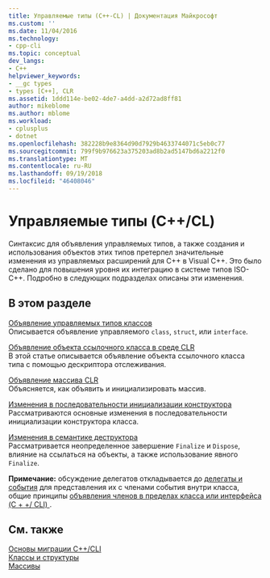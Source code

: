 ```yaml
---
title: Управляемые типы (C++-CL) | Документация Майкрософт
ms.custom: ''
ms.date: 11/04/2016
ms.technology:
- cpp-cli
ms.topic: conceptual
dev_langs:
- C++
helpviewer_keywords:
- __gc types
- types [C++], CLR
ms.assetid: 1ddd114e-be02-4de7-a4dd-a2d72ad8ff81
author: mikeblome
ms.author: mblome
ms.workload:
- cplusplus
- dotnet
ms.openlocfilehash: 382228b9e8364d90d7929b4633744071c5eb0c77
ms.sourcegitcommit: 799f9b976623a375203ad8b2ad5147bd6a2212f0
ms.translationtype: MT
ms.contentlocale: ru-RU
ms.lasthandoff: 09/19/2018
ms.locfileid: "46408046"
---
```

# <a name="managed-types-ccl"></a>Управляемые типы (C++/CL)

Синтаксис для объявления управляемых типов, а также создания и использования объектов этих типов претерпел значительные изменения из управляемых расширений для C++ в Visual C++. Это было сделано для повышения уровня их интеграцию в системе типов ISO-C++. Подробно в следующих подразделах описаны эти изменения.

## <a name="in-this-section"></a>В этом разделе

[Объявление управляемых типов классов](../dotnet/declaration-of-a-managed-class-type.md)<br/>
Описывается объявление управляемого `class`, `struct`, или `interface`.

[Объявление объекта ссылочного класса в среде CLR](../dotnet/declaration-of-a-clr-reference-class-object.md)<br/>
В этой статье описывается объявление объекта ссылочного класса типа с помощью дескриптора отслеживания.

[Объявление массива CLR](../dotnet/declaration-of-a-clr-array.md)<br/>
Объясняется, как объявить и инициализировать массив.

[Изменения в последовательности инициализации конструктора](../dotnet/changes-in-constructor-initialization-order.md)<br/>
Рассматриваются основные изменения в последовательности инициализации конструктора класса.

[Изменения в семантике деструктора](../dotnet/changes-in-destructor-semantics.md)<br/>
Рассматривается неопределенное завершение `Finalize` и `Dispose`, влияние на ссылаться на объекты, а также использование явного `Finalize`.

**Примечание:** обсуждение делегатов откладывается до [делегаты и события](../dotnet/delegates-and-events.md) для представления их с членами события внутри класса, общие принципы [объявления членов в пределах класса или интерфейса (C + +/ CLI) ](../dotnet/member-declarations-within-a-class-or-interface-cpp-cli.md).

## <a name="see-also"></a>См. также

[Основы миграции C++/CLI](../dotnet/cpp-cli-migration-primer.md)<br/>
[Классы и структуры](../windows/classes-and-structs-cpp-component-extensions.md)<br/>
[Массивы](../windows/arrays-cpp-component-extensions.md)